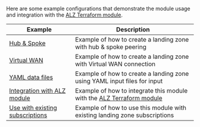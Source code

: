 <!-- markdownlint-disable MD041 -->
Here are some example configurations that demonstrate the module usage and integration with the [ALZ Terraform module][alz_tf_module].

| Example | Description |
| - | - |
| [Hub & Spoke](Example-1---Hub-and-Spoke.md) | Example of how to create a landing zone with hub & spoke peering |
| [Virtual WAN](Example-2---Virtual-WAN.md) | Example of how to create a landing zone with Virtual WAN connection |
| [YAML data files](Example-3---YAML-data-files.md) | Example of how to create a landing zone using YAML input files for input |
| [Integration with ALZ module](Example-4---Integration-with-ALZ-module.md) | Example of how to integrate this module with the [ALZ Terraform module][alz_tf_module] |
| [Use with existing subscriptions](Example-5---Use-with-existing-subscriptions.md) | Example of how to use this module with existing landing zone subscriptions |

[alz_tf_module]: https://aka.ms/alz/tf
